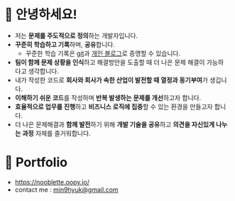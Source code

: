 # 👋 안녕하세요!
- 저는 **문제를 주도적으로 정의**하는 개발자입니다.
- **꾸준히 학습하고 기록**하며, **공유**합니다.
	- 꾸준한 학습 기록은 [git](https://github.com/nooblette)과 [개인  블로그](https://nooblette.tistory.com/)로 증명할 수 있습니다.
- **팀이 함께 문제 상황을 인식**하고 해결방안을 도출할 때 더 나은 문제 해결이 가능하다고 생각합니다.
- 내가 작성한 코드로 **회사와 회사가 속한 산업이 발전할 때 열정과 동기부여**가 생깁니다.
- **이해하기 쉬운 코드**를 작성하며 **반복 발생하는 문제를 개선**하고자 합니다.
- **효율적으로 업무를 진행**하고 **비즈니스 로직에 집중**할 수 있는 환경을 만들고자 합니다.
- 더 나은 문제해결과 **함께 발전**하기 위해 **개발 기술을 공유**하고 **의견을 자신있게 나누는 과정** 자체를 즐거워합니다.

# 📝 Portfolio
- https://nooblette.oopy.io/
- contact me : min9hyuk@gmail.com
